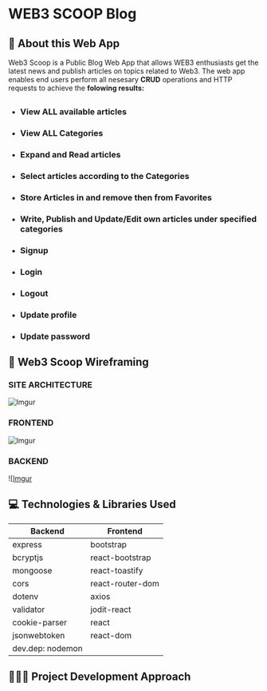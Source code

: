 # WEB3 SCOOP Blog

## 🧐 About this Web App

Web3 Scoop is a Public Blog Web App that allows WEB3 enthusiasts get the latest news and publish articles on topics related to Web3.
The web app enables end users perform all nesesary <b>CRUD</b> operations and HTTP requests to achieve the <b>folowing results:</b>

##

- ### View ALL available articles
- ### View ALL Categories
- ### Expand and Read articles
- ### Select articles according to the Categories
- ### Store Articles in and remove then from Favorites
- ### Write, Publish and Update/Edit own articles under specified categories
- ### Signup
- ### Login
- ### Logout
- ### Update profile
- ### Update password

## 🧩 Web3 Scoop Wireframing

### SITE ARCHITECTURE

![Imgur](https://i.imgur.com/frwJBnn.png)

### FRONTEND

![Imgur](https://i.imgur.com/PmQNeEq.png)

### BACKEND

![[Imgur](https://i.imgur.com/0KMbnqu.png)

## 💻 Technologies & Libraries Used

| <b>Backend</b>   | <b>Frontend</b>  |
| ---------------- | ---------------- |
| express          | bootstrap        |
| bcryptjs         | react-bootstrap  |
| mongoose         | react-toastify   |
| cors             | react-router-dom |
| dotenv           | axios            |
| validator        | jodit-react      |
| cookie-parser    | react            |
| jsonwebtoken     | react-dom        |
| dev.dep: nodemon |                  |

## 👨🏽‍💻 Project Development Approach
